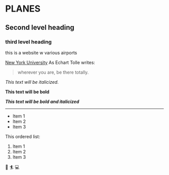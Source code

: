 # PLANES

## Second level heading 

### third level heading 
 this is a website w various airports

 [New York University](https://nyu.edu)
As Echart Tolle writes:
> wherever you are, be there totally.

*This text will be italicized.*

**This text will be bold**

***This text will be bold and italicized***

***

- Item 1 
- Item 2
- Item 3 

This ordered list:
1. Item 1
2. Item 2
3. Item 3 

:book: :surfer: :computer: